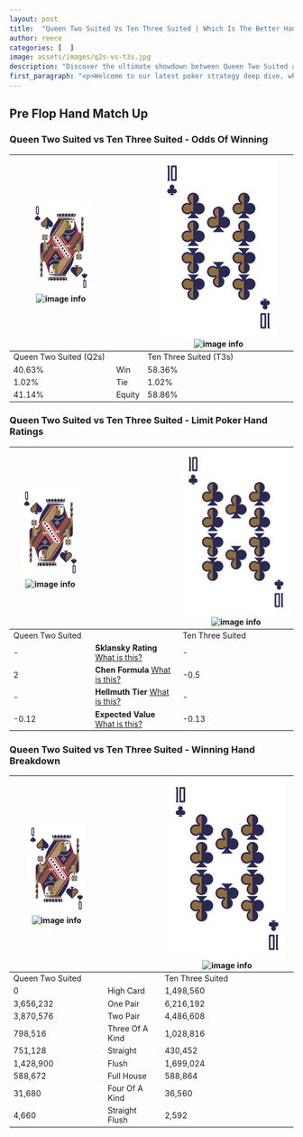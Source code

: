 ```yaml
---
layout: post
title:  "Queen Two Suited Vs Ten Three Suited | Which Is The Better Hand In Poker? A Complete Guide"
author: reece
categories: [  ]
image: assets/images/q2s-vs-t3s.jpg
description: "Discover the ultimate showdown between Queen Two Suited and Ten Three Suited in poker! Uncover the odds, strategies, and scenarios where one hand triumphs over the other. Get ready to up your poker game with this thrilling analysis."
first_paragraph: "<p>Welcome to our latest poker strategy deep dive, where we're pitting two distinct hands against each other in a high-stakes showdown: Queen Two Suited vs Ten Three Suited.</p><p>In the dynamic world of poker, every decision counts, and knowing which hand holds the upper hand is key to your success at the table.</p><p>In this article, we'll dissect these two hands, explore the scenarios where one dominates the other, and equip you with the knowledge to make strategic choices that can tip the odds in your favor.</p><p>Get ready to unravel the intriguing dynamics of these poker hands and elevate your game to new heights.</p>"
---
```




[comment]: # (sp0)

## Pre Flop Hand Match Up

<div class="table hand-ratings" markdown="1"> 



### Queen Two Suited vs Ten Three Suited - Odds Of Winning


    
| ![image info](assets/images/hand1/Q.png) ![image info](assets/images/hand1/2s.png) |  | ![image info](assets/images/hand2/T.png) ![image info](assets/images/hand2/3s.png) |
| -------- | -------- | -------- |
| Queen Two Suited (Q2s) |  | Ten Three Suited (T3s) |
| 40.63% | Win | 58.36% |
| 1.02% | Tie | 1.02% |
| 41.14% | Equity | 58.86% |




[comment]: # (sp1)



### Queen Two Suited vs Ten Three Suited - Limit Poker Hand Ratings


    
| ![image info](assets/images/hand1/Q.png) ![image info](assets/images/hand1/2s.png) |  | ![image info](assets/images/hand2/T.png) ![image info](assets/images/hand2/3s.png) |
| -------- | -------- | -------- |
| Queen Two Suited |  | Ten Three Suited |
| - | **Sklansky Rating** [What is this?](/sklansky-rating-explained) | - |
| 2 | **Chen Formula** [What is this?](/chen-formula-explained) | -0.5 |
| - | **Hellmuth Tier** [What is this?](/Hellmuth-tier-explained) | - |
| -0.12 | **Expected Value** [What is this?](/expected-value-explained) | -0.13 |




[comment]: # (sp2)



### Queen Two Suited vs Ten Three Suited - Winning Hand Breakdown


    
| ![image info](assets/images/hand1/Q.png) ![image info](assets/images/hand1/2s.png) |  | ![image info](assets/images/hand2/T.png) ![image info](assets/images/hand2/3s.png) |
| -------- | -------- | -------- |
| Queen Two Suited |  | Ten Three Suited |
| 0 | High Card | 1,498,560 |
| 3,656,232 | One Pair | 6,216,192 |
| 3,870,576 | Two Pair | 4,486,608 |
| 798,516 | Three Of A Kind | 1,028,816 |
| 751,128 | Straight | 430,452 |
| 1,428,900 | Flush | 1,699,024 |
| 588,672 | Full House | 588,864 |
| 31,680 | Four Of A Kind | 36,560 |
| 4,660 | Straight Flush | 2,592 |




[comment]: # (sp3)



</div>

[comment]: # (sp4)



[comment]: # (sp5)

